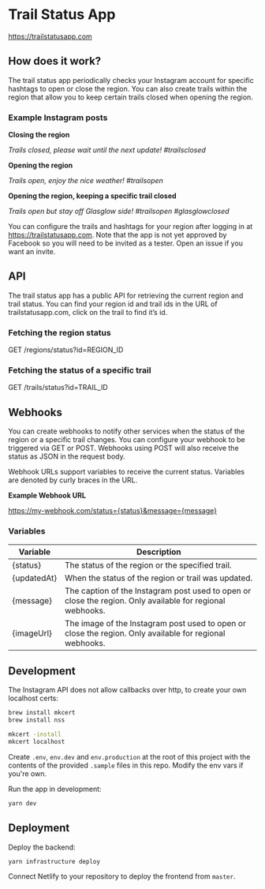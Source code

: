 # Trail Status App

https://trailstatusapp.com

## How does it work?

The trail status app periodically checks your Instagram account for specific hashtags to open or close the region. You can also create trails within the region that allow you to keep certain trails closed when opening the region.

### Example Instagram posts

**Closing the region**

_Trails closed, please wait until the next update! #trailsclosed_

**Opening the region**

_Trails open, enjoy the nice weather! #trailsopen_

**Opening the region, keeping a specific trail closed**

_Trails open but stay off Glasglow side! #trailsopen #glasglowclosed_

You can configure the trails and hashtags for your region after logging in at https://trailstatusapp.com. Note that the app is not yet approved by Facebook so you will need to be invited as a tester. Open an issue if you want an invite.

## API

The trail status app has a public API for retrieving the current region and trail status. You can find your region id and trail ids in the URL of trailstatusapp.com, click on the trail to find it’s id.

### Fetching the region status

GET /regions/status?id=REGION_ID

### Fetching the status of a specific trail

GET /trails/status?id=TRAIL_ID

## Webhooks

You can create webhooks to notify other services when the status of the region or a specific trail changes. You can configure your webhook to be triggered via GET or POST. Webhooks using POST will also receive the status as JSON in the request body.

Webhook URLs support variables to receive the current status. Variables are denoted by curly braces in the URL.

**Example Webhook URL**

https://my-webhook.com/status={status}&message={message}

### Variables

| Variable    | Description                                                                                               |
| ----------- | --------------------------------------------------------------------------------------------------------- |
| {status}    | The status of the region or the specified trail.                                                          |
| {updatedAt} | When the status of the region or trail was updated.                                                       |
| {message}   | The caption of the Instagram post used to open or close the region. Only available for regional webhooks. |
| {imageUrl}  | The image of the Instagram post used to open or close the region. Only available for regional webhooks.   |

## Development

The Instagram API does not allow callbacks over http, to create your own localhost certs:

```bash
brew install mkcert
brew install nss

mkcert -install
mkcert localhost

```

Create `.env`, `env.dev` and `env.production` at the root of this project with the contents of the provided `.sample` files in this repo. Modify the env vars if you're own.

Run the app in development:

```bash
yarn dev
```

## Deployment

Deploy the backend:

```bash
yarn infrastructure deploy
```

Connect Netlify to your repository to deploy the frontend from `master`.
